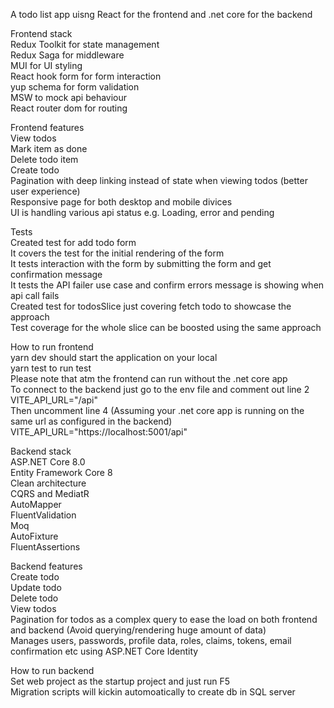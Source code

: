 A todo list app uisng React for the frontend and .net core for the backend

Frontend stack\
Redux Toolkit for state management\
Redux Saga for middleware\
MUI for UI styling\
React hook form for form interaction\
yup schema for form validation\
MSW to mock api behaviour\
React router dom for routing

Frontend features\
View todos\
Mark item as done\
Delete todo item\
Create todo\
Pagination with deep linking instead of state when viewing todos (better user experience)\
Responsive page for both desktop and mobile divices\
UI is handling various api status e.g. Loading, error and pending 

Tests\
Created test for add todo form\
It covers the test for the initial rendering of the form\
It tests interaction with the form by submitting the form and get confirmation message\
It tests the API failer use case and confirm errors message is showing when api call fails\
Created test for todosSlice just covering fetch todo to showcase the approach\
Test coverage for the whole slice can be boosted using the same approach

How to run frontend\
yarn dev should start the application on your local\
yarn test to run test\
Please note that atm the frontend can run without the .net core app\
To connect to the backend just go to the env file and comment out line 2\
VITE_API_URL="/api"\
Then uncomment line 4 (Assuming your .net core app is running on the same url as configured in the backend)\
VITE_API_URL="https://localhost:5001/api"

Backend stack\
ASP.NET Core 8.0\
Entity Framework Core 8\
Clean architecture \
CQRS and MediatR\
AutoMapper\
FluentValidation\
Moq \
AutoFixture \
FluentAssertions

Backend features\
Create todo\
Update todo\
Delete todo\
View todos\
Pagination for todos as a complex query to ease the load on both frontend and backend (Avoid querying/rendering huge amount of data)\
Manages users, passwords, profile data, roles, claims, tokens, email confirmation etc using ASP.NET Core Identity

How to run backend\
Set web project as the startup project and just run F5\
Migration scripts will kickin automoatically to create db in SQL server



